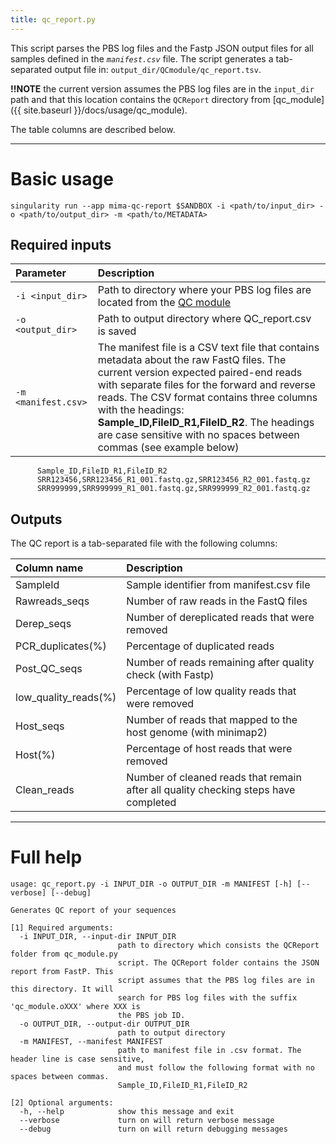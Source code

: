 ```yaml
---
title: qc_report.py
---
```


This script parses the PBS log files and the Fastp JSON output files for all samples defined in the *`manifest.csv`* file. The script generates a tab-separated output file in: `output_dir/QCmodule/qc_report.tsv`.

**!!NOTE** the current version assumes the PBS log files are in the `input_dir` path and that this location contains the `QCReport` directory from [qc_module]({{ site.baseurl }}/docs/usage/qc_module).

The table columns are described below.


***


# Basic usage

```
singularity run --app mima-qc-report $SANDBOX -i <path/to/input_dir> -o <path/to/output_dir> -m <path/to/METADATA>
```

## Required inputs

| Parameter | Description |
|:----------|:------------|
| `-i <input_dir>` | Path to directory where your PBS log files are located from the [QC module](../qc_module) |
| `-o <output_dir>` | Path to output directory where QC_report.csv is saved |
| `-m <manifest.csv>` | The manifest file is a CSV text file that contains metadata about the raw FastQ files. The current version expected paired-end reads with separate files for the forward and reverse reads. The CSV format contains three columns with the headings: **Sample_ID,FileID_R1,FileID_R2**. The headings are case sensitive with no spaces between commas (see example below) |

```
      Sample_ID,FileID_R1,FileID_R2
      SRR123456,SRR123456_R1_001.fastq.gz,SRR123456_R2_001.fastq.gz
      SRR999999,SRR999999_R1_001.fastq.gz,SRR999999_R2_001.fastq.gz
```



## Outputs

The QC report is a tab-separated file with the following columns:

|Column name    | Description |
|:--------------|:------------|
|SampleId       |Sample identifier from manifest.csv file|
|Rawreads_seqs  |Number of raw reads in the FastQ files|
|Derep_seqs     |Number of dereplicated reads that were removed|
|PCR_duplicates(%)|Percentage of duplicated reads|
|Post_QC_seqs   |Number of reads remaining after quality check (with Fastp)|
|low_quality_reads(%)|Percentage of low quality reads that were removed|
|Host_seqs      |Number of reads that mapped to the host genome (with minimap2)|
|Host(%)        |Percentage of host reads that were removed|
|Clean_reads    |Number of cleaned reads that remain after all quality checking steps have completed|


***


# Full help

```
usage: qc_report.py -i INPUT_DIR -o OUTPUT_DIR -m MANIFEST [-h] [--verbose] [--debug]

Generates QC report of your sequences

[1] Required arguments:
  -i INPUT_DIR, --input-dir INPUT_DIR
                        path to directory which consists the QCReport folder from qc_module.py
                        script. The QCReport folder contains the JSON report from FastP. This
                        script assumes that the PBS log files are in this directory. It will
                        search for PBS log files with the suffix 'qc_module.oXXX' where XXX is
                        the PBS job ID.
  -o OUTPUT_DIR, --output-dir OUTPUT_DIR
                        path to output directory
  -m MANIFEST, --manifest MANIFEST
                        path to manifest file in .csv format. The header line is case sensitive,
                        and must follow the following format with no spaces between commas.
                        Sample_ID,FileID_R1,FileID_R2

[2] Optional arguments:
  -h, --help            show this message and exit
  --verbose             turn on will return verbose message
  --debug               turn on will return debugging messages

```